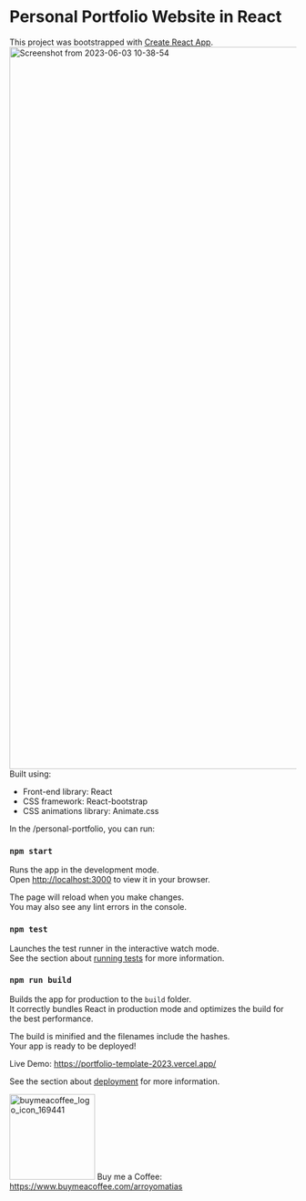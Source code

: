# Personal Portfolio Website in React

This project was bootstrapped with [Create React App](https://github.com/facebook/create-react-app).
<img width="1266" alt="Screenshot from 2023-06-03 10-38-54" src="https://github.com/matiasarroyo1978/Portfolio-Template/assets/108367562/d52da2bb-9af4-482f-9932-f080979f20ab">
Built using:

- Front-end library: React
- CSS framework: React-bootstrap
- CSS animations library: Animate.css

In the /personal-portfolio, you can run:

### `npm start`

Runs the app in the development mode.\
Open [http://localhost:3000](http://localhost:3000) to view it in your browser.

The page will reload when you make changes.\
You may also see any lint errors in the console.

### `npm test`

Launches the test runner in the interactive watch mode.\
See the section about [running tests](https://facebook.github.io/create-react-app/docs/running-tests) for more information.

### `npm run build`

Builds the app for production to the `build` folder.\
It correctly bundles React in production mode and optimizes the build for the best performance.

The build is minified and the filenames include the hashes.\
Your app is ready to be deployed!

Live Demo: https://portfolio-template-2023.vercel.app/

See the section about [deployment](https://facebook.github.io/create-react-app/docs/deployment) for more information.

<span><img width="150" heigh="150" alt="buymeacoffee_logo_icon_169441" src="https://github.com/matiasarroyo1978/Portfolio-Template/assets/108367562/154076a6-028d-4c0d-9c9c-b8a084d7c621"> Buy me a Coffee: https://www.buymeacoffee.com/arroyomatias<span/> 

